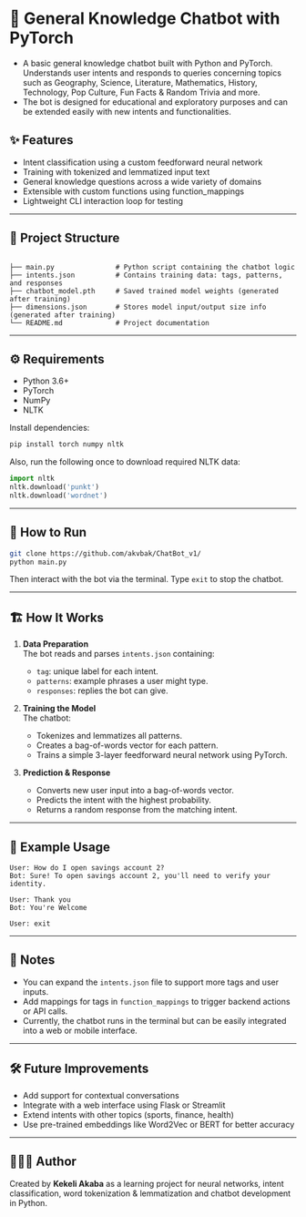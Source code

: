 # 🧠 General Knowledge Chatbot with PyTorch

- A basic general knowledge chatbot built with Python and PyTorch. Understands user intents and responds to queries concerning topics such as Geography, Science, Literature, Mathematics, History, Technology, Pop Culture, Fun Facts & Random Trivia and more.
- The bot is designed for educational and exploratory purposes and can be extended easily with new intents and functionalities.

## ✨ Features

- Intent classification using a custom feedforward neural network
- Training with tokenized and lemmatized input text
- General knowledge questions across a wide variety of domains
- Extensible with custom functions using function_mappings
- Lightweight CLI interaction loop for testing

---

## 📁 Project Structure

```

├── main.py               # Python script containing the chatbot logic
├── intents.json          # Contains training data: tags, patterns, and responses
├── chatbot_model.pth     # Saved trained model weights (generated after training)
├── dimensions.json       # Stores model input/output size info (generated after training)
└── README.md             # Project documentation
```

---

## ⚙️ Requirements

- Python 3.6+
- PyTorch
- NumPy
- NLTK

Install dependencies:

```bash
pip install torch numpy nltk
```

Also, run the following once to download required NLTK data:

```python
import nltk
nltk.download('punkt')
nltk.download('wordnet')
```

---

## 🚀 How to Run

```bash
git clone https://github.com/akvbak/ChatBot_v1/
python main.py
```

Then interact with the bot via the terminal. Type `exit` to stop the chatbot.

---

## 🏗 How It Works

1. **Data Preparation**  
   The bot reads and parses `intents.json` containing:
   - `tag`: unique label for each intent.
   - `patterns`: example phrases a user might type.
   - `responses`: replies the bot can give.

2. **Training the Model**  
   The chatbot:
   - Tokenizes and lemmatizes all patterns.
   - Creates a bag-of-words vector for each pattern.
   - Trains a simple 3-layer feedforward neural network using PyTorch.

3. **Prediction & Response**  
   - Converts new user input into a bag-of-words vector.
   - Predicts the intent with the highest probability.
   - Returns a random response from the matching intent.

---

## 🔧 Example Usage

```
User: How do I open savings account 2?
Bot: Sure! To open savings account 2, you'll need to verify your identity.

User: Thank you
Bot: You're Welcome

User: exit
```

---

## 📌 Notes

- You can expand the `intents.json` file to support more tags and user inputs.
- Add mappings for tags in `function_mappings` to trigger backend actions or API calls.
- Currently, the chatbot runs in the terminal but can be easily integrated into a web or mobile interface.

---

## 🛠️ Future Improvements
- Add support for contextual conversations
- Integrate with a web interface using Flask or Streamlit
- Extend intents with other topics (sports, finance, health)
- Use pre-trained embeddings like Word2Vec or BERT for better accuracy

---

## 👨🏽‍💻 Author

Created by **Kekeli Akaba** as a learning project for neural networks, intent classification, word tokenization & lemmatization and chatbot development in Python.
